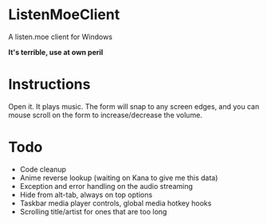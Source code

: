 # ListenMoeClient
A listen.moe client for Windows

**It's terrible, use at own peril**

# Instructions
Open it. It plays music. 
The form will snap to any screen edges, and you can mouse scroll on the form to increase/decrease the volume.

# Todo

 - Code cleanup
 - Anime reverse lookup (waiting on Kana to give me this data)
 - Exception and error handling on the audio streaming
 - Hide from alt-tab, always on top options
 - Taskbar media player controls, global media hotkey hooks
 - Scrolling title/artist for ones that are too long
